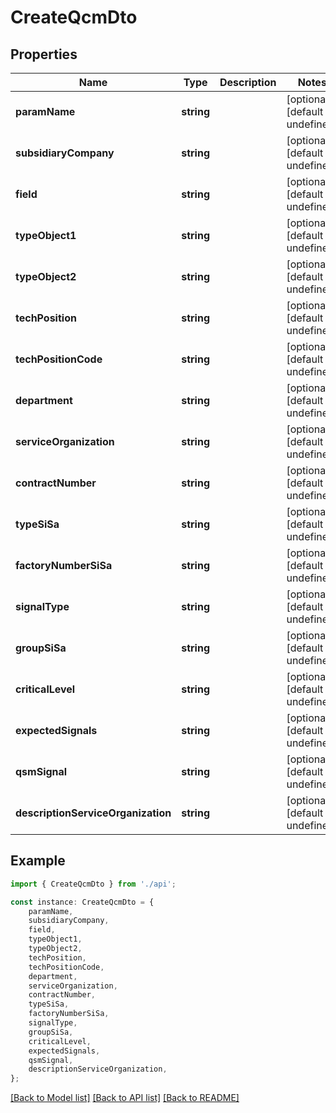# CreateQcmDto


## Properties

Name | Type | Description | Notes
------------ | ------------- | ------------- | -------------
**paramName** | **string** |  | [optional] [default to undefined]
**subsidiaryCompany** | **string** |  | [optional] [default to undefined]
**field** | **string** |  | [optional] [default to undefined]
**typeObject1** | **string** |  | [optional] [default to undefined]
**typeObject2** | **string** |  | [optional] [default to undefined]
**techPosition** | **string** |  | [optional] [default to undefined]
**techPositionCode** | **string** |  | [optional] [default to undefined]
**department** | **string** |  | [optional] [default to undefined]
**serviceOrganization** | **string** |  | [optional] [default to undefined]
**contractNumber** | **string** |  | [optional] [default to undefined]
**typeSiSa** | **string** |  | [optional] [default to undefined]
**factoryNumberSiSa** | **string** |  | [optional] [default to undefined]
**signalType** | **string** |  | [optional] [default to undefined]
**groupSiSa** | **string** |  | [optional] [default to undefined]
**criticalLevel** | **string** |  | [optional] [default to undefined]
**expectedSignals** | **string** |  | [optional] [default to undefined]
**qsmSignal** | **string** |  | [optional] [default to undefined]
**descriptionServiceOrganization** | **string** |  | [optional] [default to undefined]

## Example

```typescript
import { CreateQcmDto } from './api';

const instance: CreateQcmDto = {
    paramName,
    subsidiaryCompany,
    field,
    typeObject1,
    typeObject2,
    techPosition,
    techPositionCode,
    department,
    serviceOrganization,
    contractNumber,
    typeSiSa,
    factoryNumberSiSa,
    signalType,
    groupSiSa,
    criticalLevel,
    expectedSignals,
    qsmSignal,
    descriptionServiceOrganization,
};
```

[[Back to Model list]](../README.md#documentation-for-models) [[Back to API list]](../README.md#documentation-for-api-endpoints) [[Back to README]](../README.md)
